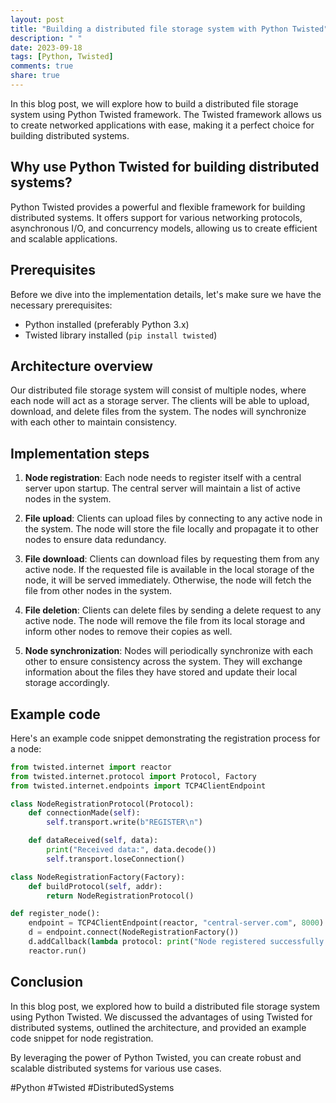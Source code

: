 ```yaml
---
layout: post
title: "Building a distributed file storage system with Python Twisted"
description: " "
date: 2023-09-18
tags: [Python, Twisted]
comments: true
share: true
---
```


In this blog post, we will explore how to build a distributed file storage system using Python Twisted framework. The Twisted framework allows us to create networked applications with ease, making it a perfect choice for building distributed systems.

## Why use Python Twisted for building distributed systems?

Python Twisted provides a powerful and flexible framework for building distributed systems. It offers support for various networking protocols, asynchronous I/O, and concurrency models, allowing us to create efficient and scalable applications.

## Prerequisites

Before we dive into the implementation details, let's make sure we have the necessary prerequisites:

- Python installed (preferably Python 3.x)
- Twisted library installed (`pip install twisted`)

## Architecture overview

Our distributed file storage system will consist of multiple nodes, where each node will act as a storage server. The clients will be able to upload, download, and delete files from the system. The nodes will synchronize with each other to maintain consistency.

## Implementation steps

1. **Node registration**: Each node needs to register itself with a central server upon startup. The central server will maintain a list of active nodes in the system.

2. **File upload**: Clients can upload files by connecting to any active node in the system. The node will store the file locally and propagate it to other nodes to ensure data redundancy.

3. **File download**: Clients can download files by requesting them from any active node. If the requested file is available in the local storage of the node, it will be served immediately. Otherwise, the node will fetch the file from other nodes in the system.

4. **File deletion**: Clients can delete files by sending a delete request to any active node. The node will remove the file from its local storage and inform other nodes to remove their copies as well.

5. **Node synchronization**: Nodes will periodically synchronize with each other to ensure consistency across the system. They will exchange information about the files they have stored and update their local storage accordingly.

## Example code

Here's an example code snippet demonstrating the registration process for a node:

```python
from twisted.internet import reactor
from twisted.internet.protocol import Protocol, Factory
from twisted.internet.endpoints import TCP4ClientEndpoint

class NodeRegistrationProtocol(Protocol):
    def connectionMade(self):
        self.transport.write(b"REGISTER\n")

    def dataReceived(self, data):
        print("Received data:", data.decode())
        self.transport.loseConnection()

class NodeRegistrationFactory(Factory):
    def buildProtocol(self, addr):
        return NodeRegistrationProtocol()

def register_node():
    endpoint = TCP4ClientEndpoint(reactor, "central-server.com", 8000)
    d = endpoint.connect(NodeRegistrationFactory())
    d.addCallback(lambda protocol: print("Node registered successfully!"))
    reactor.run()
```

## Conclusion

In this blog post, we explored how to build a distributed file storage system using Python Twisted. We discussed the advantages of using Twisted for distributed systems, outlined the architecture, and provided an example code snippet for node registration.

By leveraging the power of Python Twisted, you can create robust and scalable distributed systems for various use cases.

#Python #Twisted #DistributedSystems